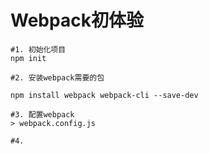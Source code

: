 # Webpack初体验

```shell
#1. 初始化项目
npm init

#2. 安装webpack需要的包

npm install webpack webpack-cli --save-dev

#3. 配置webpack
> webpack.config.js

#4. 
```
